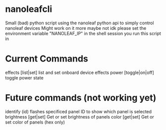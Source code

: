 # nanoleafcli
Small (bad) python script using the nanoleaf python api to simply control nanoleaf devices
Might work on it more maybe not idk
please set the environment variable "NANOLEAF_IP" in the shell session you run this script in

# Current Commands
effects [list|set] list and set onboard device effects
power [toggle|on|off] toggle power state

# Future commands (not working yet)
identify (id) flashes specificed panel ID to show which panel is selected
brightness [get|set] Get or set brightness of panels
color [get|set] Get or set color of panels (hex only)
